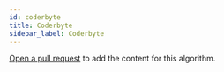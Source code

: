 ```yaml
---
id: coderbyte
title: Coderbyte
sidebar_label: Coderbyte
---
```


[Open a pull request](https://github.com/AllAlgorithms/algorithms/tree/master/docs/coderbyte.md) to add the content for this algorithm.